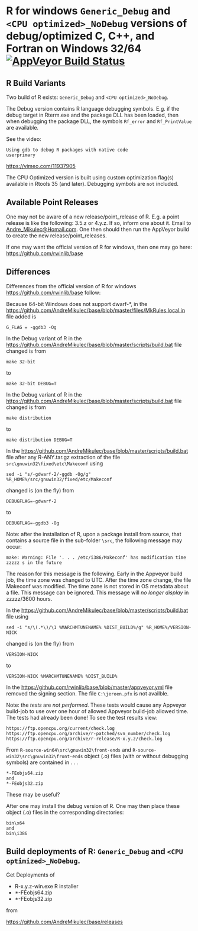 

# R for windows `Generic_Debug` and `<CPU optimized>_NoDebug` versions of debug/optimized C, C++, and Fortran on Windows 32/64 [![AppVeyor Build Status](https://ci.appveyor.com/api/projects/status/github/AndreMikulec/base)](https://ci.appveyor.com/project/AndreMikulec/base)

## R Build Variants

Two build of R exists: `Generic_Debug` and `<CPU optimized>_NoDebug`.

The Debug version contains R language debugging symbols.  E.g. if the debug target in Rterm.exe and the package DLL has been loaded,
then when debugging the package DLL, the symbols `Rf_error` and `Rf_PrintValue` are available.

See the video:
```
Using gdb to debug R packages with native code
userprimary
```
https://vimeo.com/11937905

The CPU Optimized version is built using custom optimization flag(s) available in Rtools 35 (and later).
Debugging symbols are `not` included.

## Available Point Releases

One may not be aware of a new release/point_release of R. E.g. a point release is like the  following: 3.5.z or 4.y.z.
If so, inform one about it. Email to Andre_Mikulec@Homail.com.
One then should then run the AppVeyor build to create the new release/point_releases.

If one may want the official version of R for windows, then one may go here: https://github.com/rwinlib/base

## Differences

Differences from the official version of R for windows https://github.com/rwinlib/base follow:

Because 64-bit Windows does not support dwarf-*, in the
https://github.com/AndreMikulec/base/blob/master/files/MkRules.local.in file
added is
```
G_FLAG = -ggdb3 -Og
```

In the Debug variant of R in the
https://github.com/AndreMikulec/base/blob/master/scripts/build.bat file
changed is from
```
make 32-bit
```
to
```
make 32-bit DEBUG=T
```

In the Debug variant of R in the
https://github.com/AndreMikulec/base/blob/master/scripts/build.bat file
changed is from
```
make distribution
```
to
```
make distribution DEBUG=T
```


In the
https://github.com/AndreMikulec/base/blob/master/scripts/build.bat file
after any R-ANY.tar.gz extraction of the file `src\gnuwin32\fixed\etc\Makeconf`
using
```
sed -i "s/-gdwarf-2/-ggdb -Og/g" %R_HOME%/src/gnuwin32/fixed/etc/Makeconf
```
changed is (on the fly) from
```
DEBUGFLAG=-gdwarf-2
```
to
```
DEBUGFLAG=-ggdb3 -Og
```
Note: after the installation of R, upon a package install from source,
that contains a source file in the sub-folder `\src`, the following message may occur:
```
make: Warning: File '. . . /etc/i386/Makeconf' has modification time zzzzz s in the future
```
The reason for this message is the following.  Early in the Appveyor build job, the time zone was changed to UTC.
After the time zone change, the file Makeconf was modified.  The time zone is not stored in OS metadata about a file.
This message can be ignored.  This message will *no longer display* in zzzzz/3600 hours.


In the
https://github.com/AndreMikulec/base/blob/master/scripts/build.bat file
using
```
sed -i "s/\(.*\)/\1 %MARCHMTUNENAME% %DIST_BUILD%/g" %R_HOME%/VERSION-NICK
```
changed is (on the fly)  from
```
VERSION-NICK
```
to
```
VERSION-NICK %MARCHMTUNENAME% %DIST_BUILD%
```


In the
https://github.com/rwinlib/base/blob/master/appveyor.yml file
removed the signing section. The file `C:\jeroen.pfx` is not availble.

Note: the *tests* are *not performed.*  These tests would cause any Appveyor build-job to use
over one hour of allowed Appveyor build-job allowed time.
The tests had already been done! To see the test results view:
```
https://ftp.opencpu.org/current/check.log
https://ftp.opencpu.org/archive/r-patched/svn_number/check.log
https://ftp.opencpu.org/archive/r-release/R-x.y.z/check.log
```


From `R-source-win64\src\gnuwin32\front-ends` and `R-source-win32\src\gnuwin32\front-ends` object (.o) files
(with or without debugging symbols) are contained in . . .
```
*-FEobjs64.zip
and
*-FEobjs32.zip
```
These may be useful?

After one may install the debug version of R.
One may then place these object (.o) files in the corresponding directories:
```
bin\x64
and
bin\i386
```

## Build deployments of R: `Generic_Debug` and `<CPU optimized>_NoDebug`.

Get Deployments of

 - R-x.y.z-win.exe R installer
 - *-FEobjs64.zip
 - *-FEobjs32.zip

from

https://github.com/AndreMikulec/base/releases
